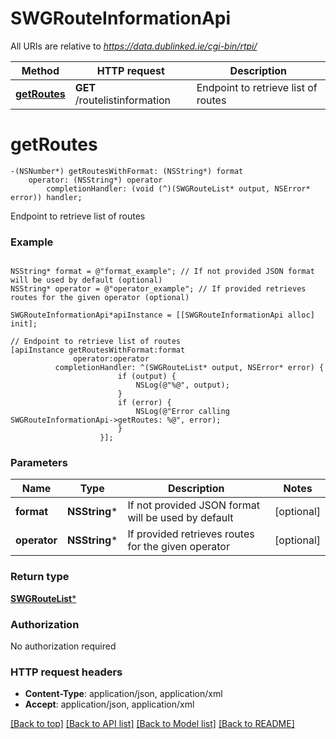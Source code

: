 # SWGRouteInformationApi

All URIs are relative to *https://data.dublinked.ie/cgi-bin/rtpi/*

Method | HTTP request | Description
------------- | ------------- | -------------
[**getRoutes**](SWGRouteInformationApi.md#getroutes) | **GET** /routelistinformation | Endpoint to retrieve list of routes


# **getRoutes**
```objc
-(NSNumber*) getRoutesWithFormat: (NSString*) format
    operator: (NSString*) operator
        completionHandler: (void (^)(SWGRouteList* output, NSError* error)) handler;
```

Endpoint to retrieve list of routes

### Example 
```objc

NSString* format = @"format_example"; // If not provided JSON format will be used by default (optional)
NSString* operator = @"operator_example"; // If provided retrieves routes for the given operator (optional)

SWGRouteInformationApi*apiInstance = [[SWGRouteInformationApi alloc] init];

// Endpoint to retrieve list of routes
[apiInstance getRoutesWithFormat:format
              operator:operator
          completionHandler: ^(SWGRouteList* output, NSError* error) {
                        if (output) {
                            NSLog(@"%@", output);
                        }
                        if (error) {
                            NSLog(@"Error calling SWGRouteInformationApi->getRoutes: %@", error);
                        }
                    }];
```

### Parameters

Name | Type | Description  | Notes
------------- | ------------- | ------------- | -------------
 **format** | **NSString***| If not provided JSON format will be used by default | [optional] 
 **operator** | **NSString***| If provided retrieves routes for the given operator | [optional] 

### Return type

[**SWGRouteList***](SWGRouteList.md)

### Authorization

No authorization required

### HTTP request headers

 - **Content-Type**: application/json, application/xml
 - **Accept**: application/json, application/xml

[[Back to top]](#) [[Back to API list]](../README.md#documentation-for-api-endpoints) [[Back to Model list]](../README.md#documentation-for-models) [[Back to README]](../README.md)


